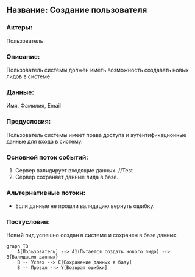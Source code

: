 ## Название: Создание пользователя
### Актеры:
Пользователь

### Описание:
Пользователь системы должен иметь возможность создавать новых лидов в системе.

### Данные:
Имя, Фамилия, Email

### Предусловия:
Пользователь системы имеет права доступа и аутентификационные данные для входа в систему.

### Основной поток событий:
1. Сервер валидирует входящие данных. //Test
2. Сервер сохраняет данные лида в базе.

### Альтернативные потоки:
- Если данные не прошли валидацию вернуть ошибку.

### Постусловия:
Новый лид успешно создан в системе и сохранен в базе данных.

```mermaid
graph TB
    A[Пользователь] --> A1(Пытается создать нового лида) --> B{Валидация данных}
    B -- Успех --> C[Сохранение данных в базу]
    B -- Провал --> Y[Возврат ошибки]
```
